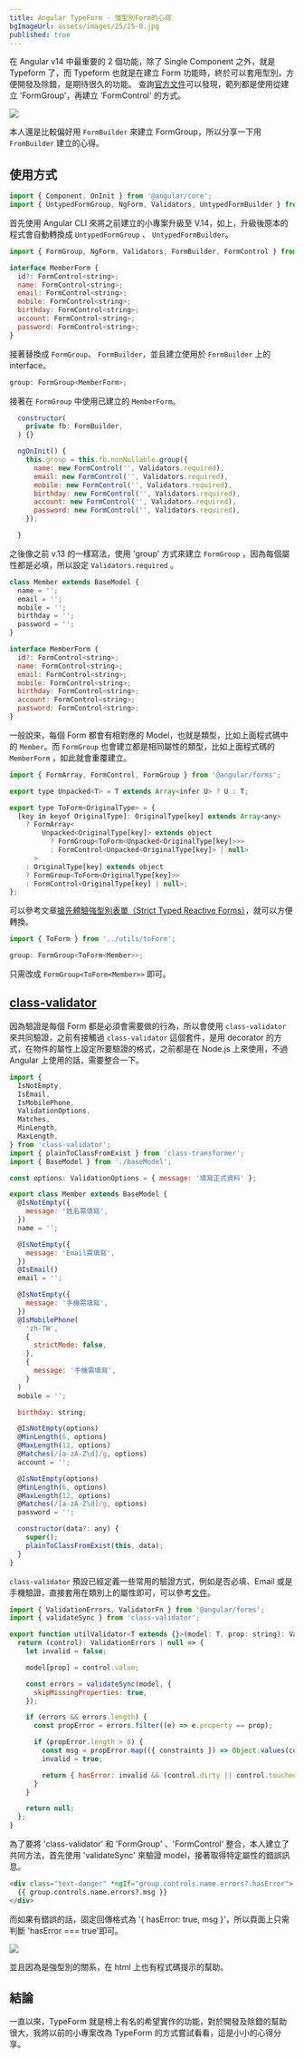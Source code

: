 ```yaml
---
title: Angular TypeForm - 強型別Form的心得
bgImageUrl: assets/images/25/25-0.jpg
published: true
---
```


在 Angular v14 中最重要的 2 個功能，除了 Single Component 之外，就是 Typeform 了，而 Typeform 也就是在建立 Form 功能時，終於可以套用型別，方便開發及除錯，是期待很久的功能。
查詢[官方文件](https://angular.tw/guide/typed-forms)可以發現，範列都是使用從建立 'FormGroup'，再建立 'FormControl' 的方式。

<img class="img-responsive" loading="lazy" src="assets/images/25/25-01.png">

本人還是比較偏好用 `FormBuilder` 來建立 FormGroup，所以分享一下用 `FromBuilder` 建立的心得。

## 使用方式

```javascript
import { Component, OnInit } from '@angular/core';
import { UntypedFormGroup, NgForm, Validators, UntypedFormBuilder } from '@angular/forms';
```

首先使用 Angular CLI 來將之前建立的小專案升級至 V.14，如上，升級後原本的程式會自動轉換成 `UntypedFormGroup` 、 `UntypedFormBuilder`。

```javascript
import { FormGroup, NgForm, Validators, FormBuilder, FormControl } from '@angular/forms';

interface MemberForm {
  id?: FormControl<string>;
  name: FormControl<string>;
  email: FormControl<string>;
  mobile: FormControl<string>;
  birthday: FormControl<string>;
  account: FormControl<string>;
  password: FormControl<string>;
}
```

接著替換成 `FormGroup`、 `FormBuilder`，並且建立使用於 `FormBuilder` 上的 interface。

```javascript
group: FormGroup<MemberForm>;
```

接著在 `FormGroup` 中使用已建立的 `MemberForm`。

```javascript
  constructor(
    private fb: FormBuilder,
  ) {}

  ngOnInit() {
    this.group = this.fb.nonNullable.group({
      name: new FormControl('', Validators.required),
      email: new FormControl('', Validators.required),
      mobile: new FormControl('', Validators.required),
      birthday: new FormControl('', Validators.required),
      account: new FormControl('', Validators.required),
      password: new FormControl('', Validators.required),
    });

  }

```

之後像之前 v.13 的一樣寫法，使用 'group' 方式來建立 `FormGroup` ，因為每個屬性都是必填，所以設定 `Validators.required` 。

```javascript
class Member extends BaseModel {
  name = '';
  email = '';
  mobile = '';
  birthday = '';
  password = '';
}

interface MemberForm {
  id?: FormControl<string>;
  name: FormControl<string>;
  email: FormControl<string>;
  mobile: FormControl<string>;
  birthday: FormControl<string>;
  account: FormControl<string>;
  password: FormControl<string>;
}
```

一般說來，每個 Form 都會有相對應的 Model，也就是類型，比如上面程式碼中的 `Member`。而 `FormGroup` 也會建立都是相同屬性的類型，比如上面程式碼的 `MemberForm` ，如此就會重覆建立。

```javascript
import { FormArray, FormControl, FormGroup } from '@angular/forms';

export type Unpacked<T> = T extends Array<infer U> ? U : T;

export type ToForm<OriginalType> = {
  [key in keyof OriginalType]: OriginalType[key] extends Array<any>
    ? FormArray<
        Unpacked<OriginalType[key]> extends object
          ? FormGroup<ToForm<Unpacked<OriginalType[key]>>>
          : FormControl<Unpacked<OriginalType[key]> | null>
      >
    : OriginalType[key] extends object
    ? FormGroup<ToForm<OriginalType[key]>>
    : FormControl<OriginalType[key] | null>;
};
```

可以參考文章[搶先體驗強型別表單（Strict Typed Reactive Forms）](https://fullstackladder.dev/blog/2022/05/15/angular-14-strict-typed-reactive-forms/)，就可以方便轉換。

```javascript
import { ToForm } from '../utils/toForm';

group: FormGroup<ToForm<Member>>;
```

只需改成 `FormGroup<ToForm<Member>>` 即可。

## [class-validator](https://github.com/typestack/class-validator)

因為驗證是每個 Form 都是必須會需要做的行為，所以會使用 `class-validator` 來共同驗證，之前有接觸過 `class-validator` 這個套件，是用 decorator 的方式，在物件的屬性上設定所要驗證的格式，之前都是在 Node.js 上來使用，不過 Angular 上使用的話，需要整合一下。

```javascript
import {
  IsNotEmpty,
  IsEmail,
  IsMobilePhone,
  ValidationOptions,
  Matches,
  MinLength,
  MaxLength,
} from 'class-validator';
import { plainToClassFromExist } from 'class-transformer';
import { BaseModel } from './baseModel';

const options: ValidationOptions = { message: '填寫正式資料' };

export class Member extends BaseModel {
  @IsNotEmpty({
    message: '姓名需填寫',
  })
  name = '';

  @IsNotEmpty({
    message: 'Email需填寫',
  })
  @IsEmail()
  email = '';

  @IsNotEmpty({
    message: '手機需填寫',
  })
  @IsMobilePhone(
    'zh-TW',
    {
      strictMode: false,
    },
    {
      message: '手機需填寫',
    }
  )
  mobile = '';

  birthday: string;

  @IsNotEmpty(options)
  @MinLength(6, options)
  @MaxLength(12, options)
  @Matches(/[a-zA-Z\d]/g, options)
  account = '';

  @IsNotEmpty(options)
  @MinLength(6, options)
  @MaxLength(12, options)
  @Matches(/[a-zA-Z\d]/g, options)
  password = '';

  constructor(data?: any) {
    super();
    plainToClassFromExist(this, data);
  }
}
```

`class-validator` 預設已經定義一些常用的驗證方式，例如是否必填、Email 或是手機驗證，直接套用在類別上的屬性即可，可以參考[文件](https://github.com/typestack/class-validator#validation-decorators)。

```javascript
import { ValidationErrors, ValidatorFn } from '@angular/forms';
import { validateSync } from 'class-validator';

export function utilValidator<T extends {}>(model: T, prop: string): ValidatorFn {
  return (control): ValidationErrors | null => {
    let invalid = false;

    model[prop] = control.value;

    const errors = validateSync(model, {
      skipMissingProperties: true,
    });

    if (errors && errors.length) {
      const propError = errors.filter((e) => e.property == prop);

      if (propError.length > 0) {
        const msg = propError.map(({ constraints }) => Object.values(constraints).join(', '));
        invalid = true;

        return { hasError: invalid && (control.dirty || control.touched), msg };
      }
    }

    return null;
  };
}
```

為了要將 'class-validator' 和 'FormGroup' 、'FormControl' 整合，本人建立了共同方法，首先使用 'validateSync' 來驗證 model，接著取得特定屬性的錯誤訊息。

```html
<div class="text-danger" *ngIf="group.controls.name.errors?.hasError">
  {{ group.controls.name.errors?.msg }}
</div>
```

而如果有錯誤的話，固定回傳格式為 '{ hasError: true, msg }'，所以頁面上只需判斷 'hasError === true'即可。

<img class="img-responsive" loading="lazy" src="assets/images/25/25-02.png">

並且因為是強型別的關系，在 html 上也有程式碼提示的幫助。

## 結論

一直以來，TypeForm 就是榜上有名的希望實作的功能，對於開發及除錯的幫助很大，我將以前的小專案改為 TypeForm 的方式嘗試看看，這是小小的心得分享。
